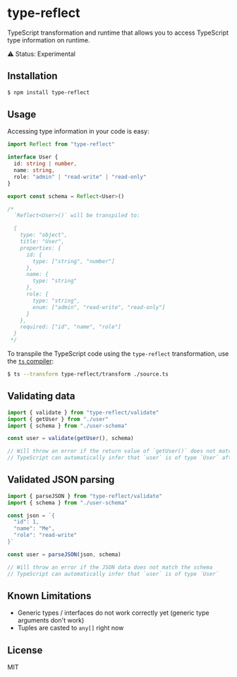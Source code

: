 # type-reflect

TypeScript transformation and runtime that allows you to access TypeScript type information on runtime.

⚠️ Status: Experimental


## Installation

```sh
$ npm install type-reflect
```


## Usage

Accessing type information in your code is easy:

```ts
import Reflect from "type-reflect"

interface User {
  id: string | number,
  name: string,
  role: "admin" | "read-write" | "read-only"
}

export const schema = Reflect<User>()

/*
  `Reflect<User>()` will be transpiled to:

  {
    type: "object",
    title: "User",
    properties: {
      id: {
        type: ["string", "number"]
      },
      name: {
        type: "string"
      },
      role: {
        type: "string",
        enum: ["admin", "read-write", "read-only"]
      }
    },
    required: ["id", "name", "role"]
  }
 */
```

To transpile the TypeScript code using the `type-reflect` transformation, use the [`ts` compiler](https://github.com/andywer/ts):

```sh
$ ts --transform type-reflect/transform ./source.ts
```


## Validating data

```ts
import { validate } from "type-reflect/validate"
import { getUser } from "./user"
import { schema } from "./user-schema"

const user = validate(getUser(), schema)

// Will throw an error if the return value of `getUser()` does not match the schema
// TypeScript can automatically infer that `user` is of type `User` after validation
```


## Validated JSON parsing

```ts
import { parseJSON } from "type-reflect/validate"
import { schema } from "./user-schema"

const json = `{
  "id": 1,
  "name": "Me",
  "role": "read-write"
}`

const user = parseJSON(json, schema)

// Will throw an error if the JSON data does not match the schema
// TypeScript can automatically infer that `user` is of type `User`
```

## Known Limitations

- Generic types / interfaces do not work correctly yet (generic type arguments don't work)
- Tuples are casted to `any[]` right now


## License

MIT
